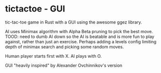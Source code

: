 # tictactoe - GUI
tic-tac-toe game in Rust with a GUI using the awesome ggez library.

AI uses Minimax algorithm with Alpha Beta pruning to pick the best move.
TOOD: need to dumb AI down so the AI is beatable and is more fun to play against, rather than just an exercise. Perhaps adding a levels config limiting depth of minimax search and picking some random moves.

Human player starts first with X. AI plays with O.

GUI "heavily inspired" by Alexander Ovchinnikov's version